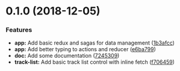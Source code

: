 # 0.1.0 (2018-12-05)


### Features

* **app:** Add basic redux and sagas for data management ([1b3afcc](https://github.com/Zyzle/RockTracks/commit/1b3afcc))
* **app:** Add better typing to actions and reducer ([e6ba799](https://github.com/Zyzle/RockTracks/commit/e6ba799))
* **doc:** Add some documentation ([7245309](https://github.com/Zyzle/RockTracks/commit/7245309))
* **track-list:** Add basic track list control with inline fetch ([f706459](https://github.com/Zyzle/RockTracks/commit/f706459))



